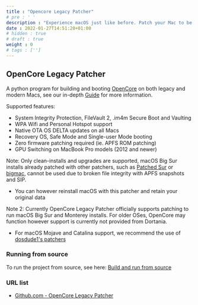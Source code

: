 ```yaml
---
title : "Opencore Legacy Patcher"
# pre : ' '
description : "Experience macOS just like before. Patch your Mac to be compatible with the newest version of macOS when not supported natively."
date : 2022-01-27T14:51:20+01:00
# hidden : true
# draft : true
weight : 0
# tags : ['']
---
```


## OpenCore Legacy Patcher

A python program for building and booting [OpenCore](https://github.com/acidanthera/OpenCorePkg) on both legacy and modern Macs, see our in-depth [Guide](https://dortania.github.io/OpenCore-Legacy-Patcher/) for more information.

Supported features:

* System Integrity Protection, FileVault 2, .im4m Secure Boot and Vaulting
* WPA Wifi and Personal Hotspot support
* Native OTA OS DELTA updates on all Macs
* Recovery OS, Safe Mode and Single-user Mode booting
* Zero firmware patching required (ie. APFS ROM patching)
* GPU Switching on MacBook Pro models (2012 and newer)

Note: Only clean-installs and upgrades are supported, macOS Big Sur installs already patched with other patchers, such as [Patched Sur](https://github.com/BenSova/Patched-Sur) or [bigmac](https://github.com/StarPlayrX/bigmac), cannot be used due to broken file integrity with APFS snapshots and SIP.

* You can however reinstall macOS with this patcher and retain your original data

Note 2: Currently OpenCore Legacy Patcher officially supports patching to run macOS Big Sur and Monterey installs. For older OSes, OpenCore may function however support is currently not provided from Dortania.

* For macOS Mojave and Catalina support, we recommend the use of [dosdude1's patchers](http://dosdude1.com)

### Running from source

To run the project from source, see here: [Build and run from source](https://github.com/dortania/OpenCore-Legacy-Patcher/blob/main/SOURCE.md)

### URL list

* [Github.com - OpenCore Legacy Patcher](https://github.com/dortania/OpenCore-Legacy-Patcher)
